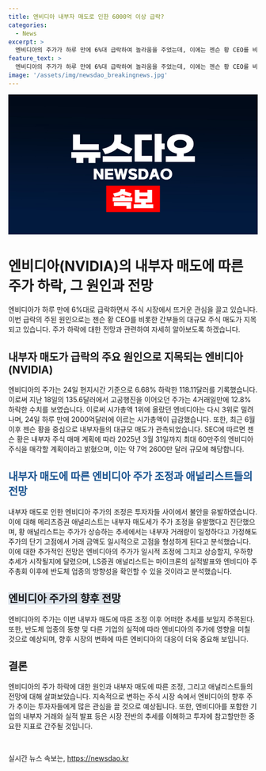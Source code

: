```yaml
---
title: 엔비디아 내부자 매도로 인한 6000억 이상 급락?
categories:
  - News
excerpt: >
  엔비디아의 주가가 하루 만에 6%대 급락하여 놀라움을 주었는데, 이에는 젠슨 황 CEO를 비롯한 간부들의 대규모 주식 매도가 영향을 미쳤다는 지적이 나왔다. 황 CEO는 내부자 주식 매매 계획에 따라 최대 60만주의 엔비디아 주식을 매각할 예정으로, 이에 대한 논란이 일고 있다. 엔비디아의 주가와 내부자 거래 추이를 보면, 주가 조정과 관련된 불안이 높아진 것으로 나타났다. 이에 반도체 업종의 방향성을 확인하기 위해 마이크론의 실적 발표와 엔비디아 주주총회를 주목할 필요가 있다는 전망이 나오고 있다.
feature_text: >
  엔비디아의 주가가 하루 만에 6%대 급락하여 놀라움을 주었는데, 이에는 젠슨 황 CEO를 비롯한 간부들의 대규모 주식 매도가 영향을 미쳤다는 지적이 나왔다. 황 CEO는 내부자 주식 매매 계획에 따라 최대 60만주의 엔비디아 주식을 매각할 예정으로, 이에 대한 논란이 일고 있다. 엔비디아의 주가와 내부자 거래 추이를 보면, 주가 조정과 관련된 불안이 높아진 것으로 나타났다. 이에 반도체 업종의 방향성을 확인하기 위해 마이크론의 실적 발표와 엔비디아 주주총회를 주목할 필요가 있다는 전망이 나오고 있다.
image: '/assets/img/newsdao_breakingnews.jpg'
---
```


<p><img src="/assets/img/newsdao_breakingnews.jpg" alt="pcversion 속보" /></p>

<h1>엔비디아(NVIDIA)의 내부자 매도에 따른 주가 하락, 그 원인과 전망</h1>

<p>엔비디아가 하루 만에 6%대로 급락하면서 주식 시장에서 뜨거운 관심을 끌고 있습니다. 이번 급락의 주된 원인으로는 젠슨 황 CEO를 비롯한 간부들의 대규모 주식 매도가 지목되고 있습니다. 주가 하락에 대한 전망과 관련하여 자세히 알아보도록 하겠습니다.</p>

<h2>내부자 매도가 급락의 주요 원인으로 지목되는 엔비디아(NVIDIA)</h2>

<p>엔비디아의 주가는 24일 현지시간 기준으로 6.68% 하락한 118.11달러를 기록했습니다. 이로써 지난 18일의 135.6달러에서 고공행진을 이어오던 주가는 4거래일만에 12.8% 하락한 수치를 보였습니다. 이로써 시가총액 1위에 올랐던 엔비디아는 다시 3위로 밀려나며, 24일 하루 만에 2000억달러에 이르는 시가총액이 급감했습니다. 또한, 최근 6월 이후 젠슨 황을 중심으로 내부자들의 대규모 매도가 관측되었습니다. SEC에 따르면 젠슨 황은 내부자 주식 매매 계획에 따라 2025년 3월 31일까지 최대 60만주의 엔비디아 주식을 매각할 계획이라고 밝혔으며, 이는 약 7억 2600만 달러 규모에 해당합니다.</p>

<h2><span style="color: #1a5490;">내부자 매도에 따른 엔비디아 주가 조정과 애널리스트들의 전망</span></h2>

<p>내부자 매도로 인한 엔비디아 주가의 조정은 투자자들 사이에서 불안을 유발하였습니다. 이에 대해 메리츠증권 애널리스트는 내부자 매도세가 주가 조정을 유발했다고 진단했으며, 황 애널리스트는 주가가 상승하는 추세에서는 내부자 거래량이 일정하다고 가정해도 주가의 단기 고점에서 거래 금액도 일시적으로 고점을 형성하게 된다고 분석했습니다. 이에 대한 추가적인 전망은 엔비디아의 주가가 일시적 조정에 그치고 상승할지, 우하향 추세가 시작될지에 달렸으며, LS증권 애널리스트는 마이크론의 실적발표와 엔비디아 주주총회 이후에 반도체 업종의 방향성을 확인할 수 있을 것이라고 분석했습니다.</p>

<h2><b><span style="background-color: #21538527;">엔비디아 주가의 향후 전망</span></b></h2>

<p>엔비디아의 주가는 이번 내부자 매도에 따른 조정 이후 어떠한 추세를 보일지 주목된다. 또한, 반도체 업종의 동향 및 다른 기업의 실적에 따라 엔비디아의 주가에 영향을 미칠 것으로 예상되며, 향후 시장의 변화에 따른 엔비디아의 대응이 더욱 중요해 보입니다.</p>

<h2>결론</h2>

<p>엔비디아의 주가 하락에 대한 원인과 내부자 매도에 따른 조정, 그리고 애널리스트들의 전망에 대해 살펴보았습니다. 지속적으로 변하는 주식 시장 속에서 엔비디아의 향후 주가 추이는 투자자들에게 많은 관심을 끌 것으로 예상됩니다. 또한, 엔비디아를 포함한 기업의 내부자 거래와 실적 발표 등은 시장 전반의 추세를 이해하고 투자에 참고할만한 중요한 지표로 간주될 것입니다.</p>

<p data-ke-size="size16">&nbsp;</p>
실시간 뉴스 속보는, <a href="https://newsdao.kr" rel="dofollow">https://newsdao.kr</a>



